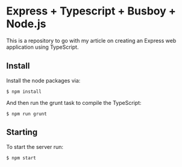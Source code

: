 # Express + Typescript + Busboy + Node.js

This is a repository to go with my article on creating an Express web application using TypeScript.

## Install

Install the node packages via:

`$ npm install`

And then run the grunt task to compile the TypeScript:

`$ npm run grunt`

## Starting

To start the server run:

`$ npm start`